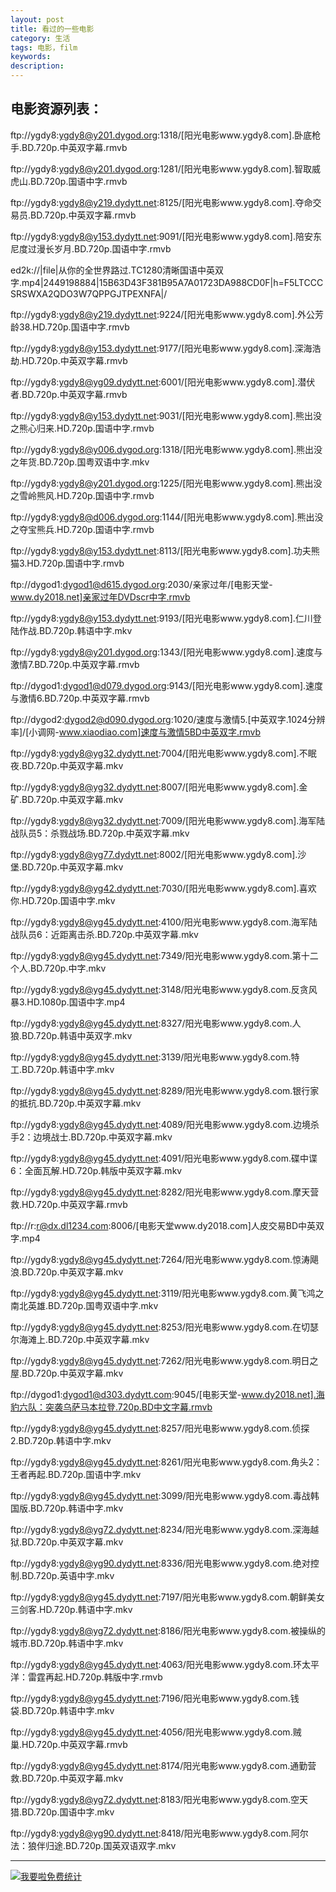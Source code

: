 ```yaml
---
layout: post
title: 看过的一些电影
category: 生活
tags: 电影，film
keywords: 
description:
---
```


## 电影资源列表：

ftp://ygdy8:ygdy8@y201.dygod.org:1318/[阳光电影www.ygdy8.com].卧底枪手.BD.720p.中英双字幕.rmvb

ftp://ygdy8:ygdy8@y201.dygod.org:1281/[阳光电影www.ygdy8.com].智取威虎山.BD.720p.国语中字.rmvb

ftp://ygdy8:ygdy8@y219.dydytt.net:8125/[阳光电影www.ygdy8.com].夺命交易员.BD.720p.中英双字幕.rmvb

ftp://ygdy8:ygdy8@y153.dydytt.net:9091/[阳光电影www.ygdy8.com].陪安东尼度过漫长岁月.BD.720p.国语中字.rmvb

ed2k://|file|从你的全世界路过.TC1280清晰国语中英双字.mp4|2449198884|15B63D43F381B95A7A01723DA988CD0F|h=F5LTCCCSRSWXA2QDO3W7QPPGJTPEXNFA|/

ftp://ygdy8:ygdy8@y219.dydytt.net:9224/[阳光电影www.ygdy8.com].外公芳龄38.HD.720p.国语中字.rmvb

ftp://ygdy8:ygdy8@y153.dydytt.net:9177/[阳光电影www.ygdy8.com].深海浩劫.HD.720p.中英双字幕.rmvb

ftp://ygdy8:ygdy8@yg09.dydytt.net:6001/[阳光电影www.ygdy8.com].潜伏者.BD.720p.中英双字幕.rmvb

ftp://ygdy8:ygdy8@y153.dydytt.net:9031/[阳光电影www.ygdy8.com].熊出没之熊心归来.HD.720p.国语中字.rmvb

ftp://ygdy8:ygdy8@y006.dygod.org:1318/[阳光电影www.ygdy8.com].熊出没之年货.BD.720p.国粤双语中字.mkv

ftp://ygdy8:ygdy8@y201.dygod.org:1225/[阳光电影www.ygdy8.com].熊出没之雪岭熊风.HD.720p.国语中字.rmvb

ftp://ygdy8:ygdy8@d006.dygod.org:1144/[阳光电影www.ygdy8.com].熊出没之夺宝熊兵.HD.720p.国语中字.rmvb

ftp://ygdy8:ygdy8@y153.dydytt.net:8113/[阳光电影www.ygdy8.com].功夫熊猫3.HD.720p.国语中字.rmvb

ftp://dygod1:dygod1@d615.dygod.org:2030/亲家过年/[电影天堂-www.dy2018.net]亲家过年DVDscr中字.rmvb

ftp://ygdy8:ygdy8@y153.dydytt.net:9193/[阳光电影www.ygdy8.com].仁川登陆作战.BD.720p.韩语中字.mkv

ftp://ygdy8:ygdy8@y201.dygod.org:1343/[阳光电影www.ygdy8.com].速度与激情7.BD.720p.中英双字幕.rmvb

ftp://dygod1:dygod1@d079.dygod.org:9143/[阳光电影www.ygdy8.com].速度与激情6.BD.720p.中英双字幕.rmvb

ftp://dygod2:dygod2@d090.dygod.org:1020/速度与激情5.[中英双字.1024分辨率]/[小调网-www.xiaodiao.com]速度与激情5BD中英双字.rmvb

ftp://ygdy8:ygdy8@yg32.dydytt.net:7004/[阳光电影www.ygdy8.com].不眠夜.BD.720p.中英双字幕.mkv


ftp://ygdy8:ygdy8@yg32.dydytt.net:8007/[阳光电影www.ygdy8.com].金矿.BD.720p.中英双字幕.mkv


ftp://ygdy8:ygdy8@yg32.dydytt.net:7009/[阳光电影www.ygdy8.com].海军陆战队员5：杀戮战场.BD.720p.中英双字幕.mkv

ftp://ygdy8:ygdy8@yg77.dydytt.net:8002/[阳光电影www.ygdy8.com].沙堡.BD.720p.中英双字幕.mkv

ftp://ygdy8:ygdy8@yg42.dydytt.net:7030/[阳光电影www.ygdy8.com].喜欢你.HD.720p.国语中字.mkv

ftp://ygdy8:ygdy8@yg45.dydytt.net:4100/阳光电影www.ygdy8.com.海军陆战队员6：近距离击杀.BD.720p.中英双字幕.mkv


ftp://ygdy8:ygdy8@yg45.dydytt.net:7349/阳光电影www.ygdy8.com.第十二个人.BD.720p.中字.mkv


ftp://ygdy8:ygdy8@yg45.dydytt.net:3148/阳光电影www.ygdy8.com.反贪风暴3.HD.1080p.国语中字.mp4

ftp://ygdy8:ygdy8@yg45.dydytt.net:8327/阳光电影www.ygdy8.com.人狼.BD.720p.韩语中英双字.mkv


ftp://ygdy8:ygdy8@yg45.dydytt.net:3139/阳光电影www.ygdy8.com.特工.BD.720p.韩语中字.mkv


ftp://ygdy8:ygdy8@yg45.dydytt.net:8289/阳光电影www.ygdy8.com.银行家的抵抗.BD.720p.中英双字幕.mkv


ftp://ygdy8:ygdy8@yg45.dydytt.net:4089/阳光电影www.ygdy8.com.边境杀手2：边境战士.BD.720p.中英双字幕.mkv


ftp://ygdy8:ygdy8@yg45.dydytt.net:4091/阳光电影www.ygdy8.com.碟中谍6：全面瓦解.HD.720p.韩版中英双字幕.mkv


ftp://ygdy8:ygdy8@yg45.dydytt.net:8282/阳光电影www.ygdy8.com.摩天营救.HD.720p.中英双字幕.rmvb


ftp://r:r@dx.dl1234.com:8006/[电影天堂www.dy2018.com]人皮交易BD中英双字.mp4


ftp://ygdy8:ygdy8@yg45.dydytt.net:7264/阳光电影www.ygdy8.com.惊涛飓浪.BD.720p.中英双字幕.mkv


ftp://ygdy8:ygdy8@yg45.dydytt.net:3119/阳光电影www.ygdy8.com.黄飞鸿之南北英雄.BD.720p.国粤双语中字.mkv


ftp://ygdy8:ygdy8@yg45.dydytt.net:8253/阳光电影www.ygdy8.com.在切瑟尔海滩上.BD.720p.中英双字幕.mkv


ftp://ygdy8:ygdy8@yg45.dydytt.net:7262/阳光电影www.ygdy8.com.明日之屋.BD.720p.中英双字幕.mkv


ftp://dygod1:dygod1@d303.dydytt.com:9045/[电影天堂-www.dy2018.net].海豹六队：突袭乌萨马本拉登.720p.BD中文字幕.rmvb


ftp://ygdy8:ygdy8@yg45.dydytt.net:8257/阳光电影www.ygdy8.com.侦探2.BD.720p.韩语中字.mkv


ftp://ygdy8:ygdy8@yg45.dydytt.net:8261/阳光电影www.ygdy8.com.角头2：王者再起.BD.720p.国语中字.mkv


ftp://ygdy8:ygdy8@yg45.dydytt.net:3099/阳光电影www.ygdy8.com.毒战韩国版.BD.720p.韩语中字.mkv


ftp://ygdy8:ygdy8@yg72.dydytt.net:8234/阳光电影www.ygdy8.com.深海越狱.BD.720p.中英双字幕.mkv


ftp://ygdy8:ygdy8@yg90.dydytt.net:8336/阳光电影www.ygdy8.com.绝对控制.BD.720p.英语中字.mkv


ftp://ygdy8:ygdy8@yg45.dydytt.net:7197/阳光电影www.ygdy8.com.朝鲜美女三剑客.HD.720p.韩语中字.mkv


ftp://ygdy8:ygdy8@yg72.dydytt.net:8186/阳光电影www.ygdy8.com.被操纵的城市.BD.720p.韩语中字.mkv


ftp://ygdy8:ygdy8@yg45.dydytt.net:4063/阳光电影www.ygdy8.com.环太平洋：雷霆再起.HD.720p.韩版中字.rmvb


ftp://ygdy8:ygdy8@yg45.dydytt.net:7196/阳光电影www.ygdy8.com.钱袋.BD.720p.韩语中字.mkv


ftp://ygdy8:ygdy8@yg45.dydytt.net:4056/阳光电影www.ygdy8.com.贼巢.HD.720p.中英双字幕.rmvb


ftp://ygdy8:ygdy8@yg45.dydytt.net:8174/阳光电影www.ygdy8.com.通勤营救.BD.720p.中英双字幕.mkv


ftp://ygdy8:ygdy8@yg72.dydytt.net:8183/阳光电影www.ygdy8.com.空天猎.BD.720p.国语中字.mkv


ftp://ygdy8:ygdy8@yg90.dydytt.net:8418/阳光电影www.ygdy8.com.阿尔法：狼伴归途.BD.720p.国英双语双字.mkv






---

<script language="javascript" type="text/javascript" src="//js.users.51.la/19176892.js"></script>
<noscript><a href="//www.51.la/?19176892" target="_blank"><img alt="&#x6211;&#x8981;&#x5566;&#x514D;&#x8D39;&#x7EDF;&#x8BA1;" src="//img.users.51.la/19176892.asp" style="border:none" /></a></noscript>
